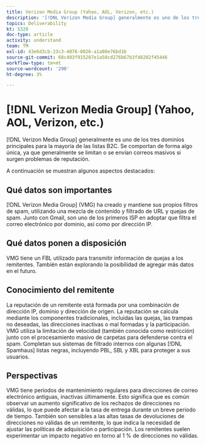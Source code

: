 ```yaml
---
title: Verizon Media Group (Yahoo, AOL, Verizon, etc.)
description: '[!DNL Verizon Media Group] generalmente es uno de los tres dominios principales para la mayoría de las listas B2C. Se comportan de forma algo única, ya que generalmente se limitan o se envían correos masivos si surgen problemas de reputación.'
topics: Deliverability
kt: 5320
doc-type: article
activity: understand
team: TM
exl-id: 43e6d3cb-23c3-4076-8026-a1a08e76bd1b
source-git-commit: 68c403f915287e1a50cd276b67b3f48202f45446
workflow-type: tm+mt
source-wordcount: '290'
ht-degree: 3%

---
```


# [!DNL Verizon Media Group] (Yahoo, AOL, Verizon, etc.)

[!DNL Verizon Media Group] generalmente es uno de los tres dominios principales para la mayoría de las listas B2C. Se comportan de forma algo única, ya que generalmente se limitan o se envían correos masivos si surgen problemas de reputación.

A continuación se muestran algunos aspectos destacados:

## Qué datos son importantes

[!DNL Verizon Media Group] (VMG) ha creado y mantiene sus propios filtros de spam, utilizando una mezcla de contenido y filtrado de URL y quejas de spam. Junto con Gmail, son uno de los primeros ISP en adoptar que filtra el correo electrónico por dominio, así como por dirección IP.

## Qué datos ponen a disposición

VMG tiene un FBL utilizado para transmitir información de quejas a los remitentes. También están explorando la posibilidad de agregar más datos en el futuro.

## Conocimiento del remitente

La reputación de un remitente está formada por una combinación de dirección IP, dominio y dirección de origen. La reputación se calcula mediante los componentes tradicionales, incluidas las quejas, las trampas no deseadas, las direcciones inactivas o mal formadas y la participación. VMG utiliza la limitación de velocidad (también conocida como restricción) junto con el procesamiento masivo de carpetas para defenderse contra el spam. Completan sus sistemas de filtrado internos con algunas [!DNL Spamhaus] listas negras, incluyendo PBL, SBL y XBL para proteger a sus usuarios.

## Perspectivas

VMG tiene períodos de mantenimiento regulares para direcciones de correo electrónico antiguas, inactivas últimamente. Esto significa que es común observar un aumento significativo de los rechazos de direcciones no válidas, lo que puede afectar a la tasa de entrega durante un breve periodo de tiempo. También son sensibles a las altas tasas de devoluciones de direcciones no válidas de un remitente, lo que indica la necesidad de ajustar las políticas de adquisición o participación. Los remitentes suelen experimentar un impacto negativo en torno al 1 % de direcciones no válidas.
